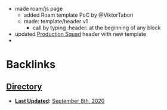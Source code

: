 - made roam/js page
    - added Roam template PoC by @ViktorTabori
    - made: template/header v1
        - call by typing :header: at the beginning of any block
- updated [Production Squad](<Production Squad.md>) header with new template
- 

# Backlinks
## [Directory](<Directory.md>)
- **[Last Updated](<Last Updated.md>):** [September 8th, 2020](<September 8th, 2020.md>)


